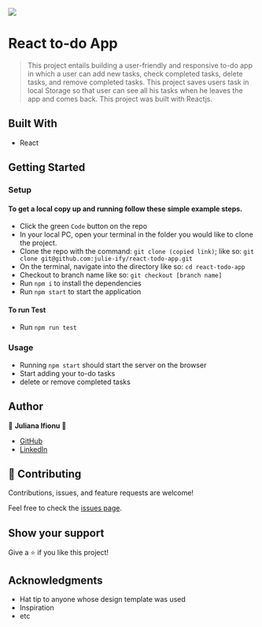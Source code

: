 ![](https://img.shields.io/badge/Microverse-blueviolet)

# React to-do App

> This project entails building a user-friendly and responsive to-do app in which a user can add new tasks, check completed tasks, delete tasks, and remove completed tasks. This project saves users task in local Storage so that user can see all his tasks when he leaves the app and comes back. This project was built with Reactjs.

<!-- ![screenshot](./src/assets/images/scrnsht.png) -->

## Built With
- React
<!-- ## Live Demo
Visit the live demo [here](https://bit.ly/3tI5qU1) -->

## Getting Started

### Setup

#### To get a local copy up and running follow these simple example steps.

- Click the green `Code` button on the repo
- In your local PC, open your terminal in the folder you would like to clone the project.
- Clone the repo with the command: `git clone (copied link)`; like so: `git clone git@github.com:julie-ify/react-todo-app.git`
- On the terminal, navigate into the directory like so: `cd react-todo-app`
- Checkout to branch name like so: `git checkout [branch name]`
- Run `npm i` to install the dependencies
- Run `npm start` to start the application

#### To run Test

- Run `npm run test`

### Usage

- Running `npm start` should start the server on the browser
- Start adding your to-do tasks
- delete or remove completed tasks

## Author

👤 **Juliana Ifionu 💖**

- [GitHub](https://github.com/julie-ify)
- [LinkedIn](https://www.linkedin.com/in/e-ifionu/)

## 🤝 Contributing

Contributions, issues, and feature requests are welcome!

Feel free to check the [issues page](https://github.com/julie-ify/math-magicians/issues).

## Show your support

Give a ⭐️ if you like this project!

## Acknowledgments

- Hat tip to anyone whose design template was used
- Inspiration
- etc